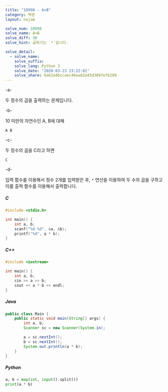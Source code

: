 ```yaml
---
title: "10998 - A×B"
category: 백준
layout: nojam

solve_num: 10998
solve_name: A×B
solve_diff: 30
solve_hint: 곱하기는 `*`입니다.

solve_detail:
  - solve_name:
    solve_suffix:
    solve_lang: Python 3
    solve_date: "2020-03-23 23:22:01"
    solve_share: 6a62a4bccaec46ea82a45d3097efb289
---
```


-a-

두 정수의 곱을 출력하는 문제입니다.

-b-

10 미만의 자연수인 A, B에 대해

```
A B
```

-c-

두 정수의 곱을 C라고 하면

```
C
```

-d-

입력 함수를 이용해서 정수 2개를 입력받은 후, `*` 연산을 이용하여 두 수의 곱을 구하고 이를 출력 함수를 이용해서 출력합니다.

##### C

```c
#include <stdio.h>

int main() {
    int a, b;
    scanf("%d %d", &a, &b);
    printf("%d", a * b);
}
```

##### C++

```cpp
#include <iostream>

int main() {
    int a, b;
    cin >> a >> b;
    cout << a * b << endl;
}
```

##### Java

```java
public class Main {
    public static void main(String[] args) {
        int a, b;
        Scanner sc = new Scanner(System.in);

        a = sc.nextInt();
        b = sc.nextInt();
        System.out.println(a * b);
    }
}
```

##### Python

```python
a, b = map(int, input().split())
print(a * b)
```

